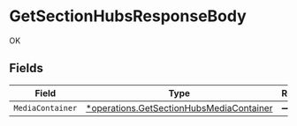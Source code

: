 # GetSectionHubsResponseBody

OK


## Fields

| Field                                                                                               | Type                                                                                                | Required                                                                                            | Description                                                                                         |
| --------------------------------------------------------------------------------------------------- | --------------------------------------------------------------------------------------------------- | --------------------------------------------------------------------------------------------------- | --------------------------------------------------------------------------------------------------- |
| `MediaContainer`                                                                                    | [*operations.GetSectionHubsMediaContainer](../../models/operations/getsectionhubsmediacontainer.md) | :heavy_minus_sign:                                                                                  | N/A                                                                                                 |
